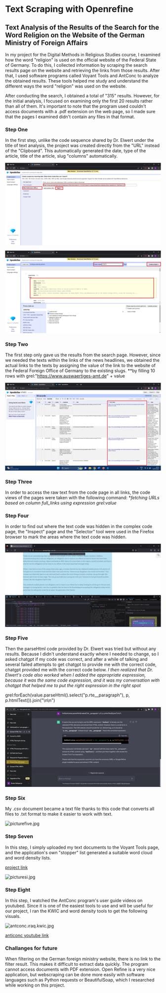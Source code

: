 # Text Scraping with Openrefine

## Text Analysis of the Results of the Search for the Word Religion on the Website of the German Ministry of Foreign Affairs

In my project for the Digital Methods in Religious Studies course, I examined how the word "religion" is used on the official website of the Federal State of Germany. To do this, I collected information by scraping the search results page on the website and retrieving the links from those results. After that, I used software programs called Voyant Tools and AntConc to analyze the obtained results. These tools helped me study and understand the different ways the word "religion" was used on the website.

After conducting the search, I obtained a total of "315" results. However, for the initial analysis, I focused on examining only the first 20 results rather than all of them. It's important to note that the program used couldn't access documents with a .pdf extension on the web page, so I made sure that the pages I examined didn't contain any files in that format.

### Step One
In the first step, unlike the code sequence shared by Dr. Elwert under the title of text analysis, the project was created directly from the "URL" instead of the "Clipboard". This automatically generated the date, type of the article, title of the article, slug "columns" automatically.

![one](https://github.com/celikbhb/celikbhb.github.io/blob/main/assets/image/pictureone.jpg)

![two](https://github.com/celikbhb/celikbhb.github.io/blob/main/assets/image/picturetwo%20(2).jpg)

### Step Two
The first step only gave us the results from the search page. However, since we needed the texts within the links of the news headlines, we obtained the actual links to the texts by assigning the value of the link to the website of the Federal Foreign Office of Germany to the existing slugs. **by filling 10 rows with grel:"https://www.auswaertiges-amt.de" + value
     
![three](https://github.com/celikbhb/celikbhb.github.io/blob/main/assets/image/picturefour%20(2).jpg)   

     
### Step Three
In order to access the raw text from the code page in all links, the code views of the pages were taken with the following command:
**fetching URLs based on column full_links using expression grel:value*
      
      
      
### Step Four
In order to find out where the text code was hidden in the complex code page, the "Inspect" page and the "Selector" tool were used in the Firefox browser to mark the areas where the text code was hidden.
    
![four](https://github.com/celikbhb/celikbhb.github.io/blob/main/assets/image/picturefive%20(2).jpg)
    
    
### Step Five
Then the parseHtml code provided by Dr. Elwert was tried but without any results. Because I didn't understand exactly where I needed to change, so I asked chatgpt if my code was correct, and after a while of talking and several failed attempts to get chatgpt to provide me with the correct code, chatgpt provided me with the correct code below. 
 _I then realized that Dr. Elwert's code also worked when I added the appropriate expression, because it was the same code expression, and it was my conversation with chatgpt that helped me to put the right expression in the right spot_
            
grel:forEach(value.parseHtml().select("p.rte__paragraph"), p, p.htmlText()).join("\\n\\n")
   
![five](https://github.com/celikbhb/celikbhb.github.io/blob/main/assets/image/picturesix.jpg)
   
   
   
### Step Six
My .csv document became a text file thanks to this code that converts all files to .txt format to make it easier to work with text.
        
![picturefive.jpg](..\..\..\..\..\Desktop\picturefive.jpg)
 
 
### Step Seven
In this step, I simply uploaded my text documents to the Voyant Tools page, and the application's own "stopper" list generated a suitable word cloud and word density lists.
        
 [project link](https://voyant-tools.org/?corpus=9f016c22ddd1ed6e308396e90ed27299&panels=cirrus,reader,trends,summary,contexts)
      
![picturesi.jpg](..\..\..\..\..\Desktop\picturesi.jpg)


### Step Eight
In this step, I watched the AntConc program's user guide videos on youtubed. Since it is one of the easiest tools to use and will be useful for our project, I ran the KWIC and word density tools to get the following visuals.
  
![antconc.ıraq.kwic.jpg](..\..\..\..\..\Desktop\antconc.ıraq.kwic.jpg)
  
 [anticonc youtube link](https://www.youtube.com/@AntLabJPN/playlists)


### Challanges for future
When filtering on the German foreign ministry website, there is no link to the filter result. This makes it difficult to extract data quickly. The program cannot access documents with PDF extension. Open Refine is a very nice application, but webscraping can be done more easily with software languages such as Python requests or BeautifulSoap, which I researched while working on this project.
    
 
 
 
